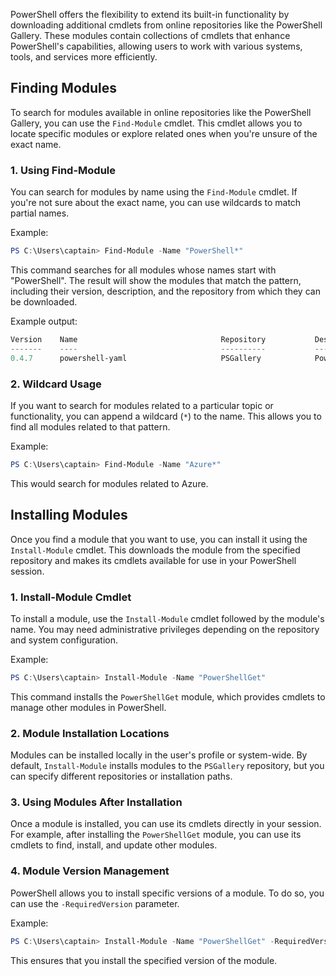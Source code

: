 PowerShell offers the flexibility to extend its built-in functionality by downloading additional cmdlets from online repositories like the PowerShell Gallery. These modules contain collections of cmdlets that enhance PowerShell's capabilities, allowing users to work with various systems, tools, and services more efficiently.

## Finding Modules

To search for modules available in online repositories like the PowerShell Gallery, you can use the `Find-Module` cmdlet. This cmdlet allows you to locate specific modules or explore related ones when you're unsure of the exact name.

### 1. **Using Find-Module**

You can search for modules by name using the `Find-Module` cmdlet. If you're not sure about the exact name, you can use wildcards to match partial names.

Example:

```powershell
PS C:\Users\captain> Find-Module -Name "PowerShell*"
```

This command searches for all modules whose names start with "PowerShell". The result will show the modules that match the pattern, including their version, description, and the repository from which they can be downloaded.

Example output:

```powershell
Version    Name                                Repository           Description
-------    ----                                ----------           -----------
0.4.7      powershell-yaml                     PSGallery            Powershell module for serializing and deserializing YAML
```

### 2. **Wildcard Usage**

If you want to search for modules related to a particular topic or functionality, you can append a wildcard (`*`) to the name. This allows you to find all modules related to that pattern.

Example:

```powershell
PS C:\Users\captain> Find-Module -Name "Azure*"
```

This would search for modules related to Azure.

## Installing Modules

Once you find a module that you want to use, you can install it using the `Install-Module` cmdlet. This downloads the module from the specified repository and makes its cmdlets available for use in your PowerShell session.

### 1. **Install-Module Cmdlet**

To install a module, use the `Install-Module` cmdlet followed by the module's name. You may need administrative privileges depending on the repository and system configuration.

Example:

```powershell
PS C:\Users\captain> Install-Module -Name "PowerShellGet"
```

This command installs the `PowerShellGet` module, which provides cmdlets to manage other modules in PowerShell.

### 2. **Module Installation Locations**

Modules can be installed locally in the user's profile or system-wide. By default, `Install-Module` installs modules to the `PSGallery` repository, but you can specify different repositories or installation paths.

### 3. **Using Modules After Installation**

Once a module is installed, you can use its cmdlets directly in your session. For example, after installing the `PowerShellGet` module, you can use its cmdlets to find, install, and update other modules.

### 4. **Module Version Management**

PowerShell allows you to install specific versions of a module. To do so, you can use the `-RequiredVersion` parameter.

Example:

```powershell
PS C:\Users\captain> Install-Module -Name "PowerShellGet" -RequiredVersion "2.2.5"
```

This ensures that you install the specified version of the module.